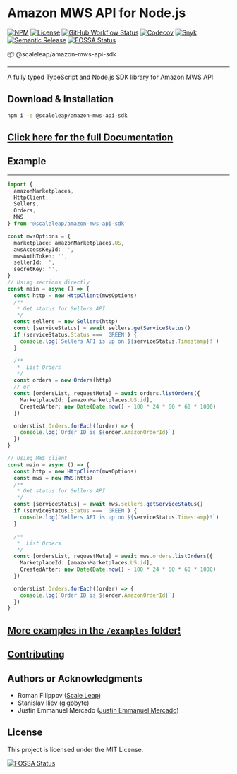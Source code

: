 # Amazon MWS API for Node.js

[![NPM](https://img.shields.io/npm/v/@scaleleap/amazon-mws-api-sdk)](https://npm.im/@scaleleap/amazon-mws-api-sdk)
[![License](https://img.shields.io/npm/l/@scaleleap/amazon-mws-api-sdk)](./LICENSE)
[![GitHub Workflow Status](https://img.shields.io/github/workflow/status/ScaleLeap/amazon-mws-api-sdk/Release)](https://github.com/ScaleLeap/amazon-mws-api-sdk/actions)
[![Codecov](https://img.shields.io/codecov/c/github/scaleleap/amazon-mws-api-sdk)](https://codecov.io/gh/ScaleLeap/amazon-mws-api-sdk)
[![Snyk](https://img.shields.io/snyk/vulnerabilities/github/scaleleap/amazon-mws-api-sdk)](https://snyk.io/test/github/scaleleap/amazon-mws-api-sdk)
[![Semantic Release](https://img.shields.io/badge/%20%20%F0%9F%93%A6%F0%9F%9A%80-semantic--release-e10079.svg)](https://github.com/semantic-release/semantic-release)
[![FOSSA Status](https://app.fossa.com/api/projects/git%2Bgithub.com%2FScaleLeap%2Famazon-mws-api-sdk.svg?type=shield)](https://app.fossa.com/projects/git%2Bgithub.com%2FScaleLeap%2Famazon-mws-api-sdk?ref=badge_shield)

📦 @scaleleap/amazon-mws-api-sdk

---

A fully typed TypeScript and Node.js SDK library for Amazon MWS API

## Download & Installation

```sh
npm i -s @scaleleap/amazon-mws-api-sdk
```

## [Click here for the full **Documentation**](docs)

## Example

---

```typescript
import {
  amazonMarketplaces,
  HttpClient,
  Sellers,
  Orders,
  MWS
} from '@scaleleap/amazon-mws-api-sdk'

const mwsOptions = {
  marketplace: amazonMarketplaces.US,
  awsAccessKeyId: '',
  mwsAuthToken: '',
  sellerId: '',
  secretKey: '',
}
// Using sections directly
const main = async () => {
  const http = new HttpClient(mwsOptions)
  /**
   * Get status for Sellers API
   */
  const sellers = new Sellers(http)
  const [serviceStatus] = await sellers.getServiceStatus()
  if (serviceStatus.Status === 'GREEN') {
    console.log(`Sellers API is up on ${serviceStatus.Timestamp}!`)
  }

  /**
   *  List Orders
   */
  const orders = new Orders(http)
  // or
  const [ordersList, requestMeta] = await orders.listOrders({
    MarketplaceId: [amazonMarketplaces.US.id],
    CreatedAfter: new Date(Date.now() - 100 * 24 * 60 * 60 * 1000)
  })

  ordersList.Orders.forEach((order) => {
    console.log(`Order ID is ${order.AmazonOrderId}`)
  })
}

// Using MWS client
const main = async () => {
  const http = new HttpClient(mwsOptions)
  const mws = new MWS(http)
  /**
   * Get status for Sellers API
   */
  const [serviceStatus] = await mws.sellers.getServiceStatus()
  if (serviceStatus.Status === 'GREEN') {
    console.log(`Sellers API is up on ${serviceStatus.Timestamp}!`)
  }

  /**
   *  List Orders
   */
  const [ordersList, requestMeta] = await mws.orders.listOrders({
    MarketplaceId: [amazonMarketplaces.US.id],
    CreatedAfter: new Date(Date.now() - 100 * 24 * 60 * 60 * 1000)
  })

  ordersList.Orders.forEach((order) => {
    console.log(`Order ID is ${order.AmazonOrderId}`)
  })
}

```

## [More examples in the `/examples` folder!](examples)

## [Contributing](/CONTRIBUTING.md)

## Authors or Acknowledgments

* Roman Filippov ([Scale Leap](https://www.scaleleap.com))
* Stanislav Iliev ([gigobyte](https://github.com/gigobyte))
* Justin Emmanuel Mercado ([Justin Emmanuel Mercado](https://github.com/justinemmanuelmercado))

## License

This project is licensed under the MIT License.


[![FOSSA Status](https://app.fossa.com/api/projects/git%2Bgithub.com%2FScaleLeap%2Famazon-mws-api-sdk.svg?type=large)](https://app.fossa.com/projects/git%2Bgithub.com%2FScaleLeap%2Famazon-mws-api-sdk?ref=badge_large)